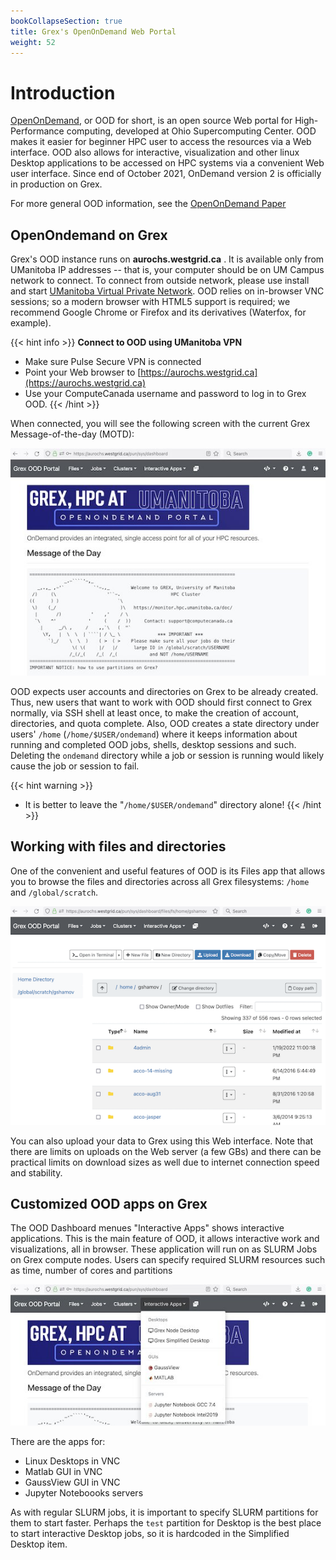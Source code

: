 ```yaml
---
bookCollapseSection: true
title: Grex's OpenOnDemand Web Portal
weight: 52
---
```


# Introduction

[OpenOnDemand](https://openondemand.org/), or OOD for short, is an open source Web portal for High-Performance computing, developed at Ohio Supercomputing Center.
OOD makes it easier for beginner HPC user to access the resources via a Web interface. OOD also allows for interactive, visualization and other linux Desktop applications to be accessed on HPC systems via a convenient Web user interface.
Since end of October 2021, OnDemand version 2 is officially in production  on Grex. 

For more general OOD information, see the [OpenOnDemand Paper](https://joss.theoj.org/papers/10.21105/joss.00622)

## OpenOndemand on Grex 

Grex's OOD instance runs on **aurochs.westgrid.ca** .
It is available only from UManitoba IP addresses -- that is, your computer should be on UM Campus network to connect.
To connect from outside network, please use install and start [UManitoba Virtual Private Network](https://umanitoba.ca/computing/ist/connect/virtualpn.html).
OOD relies on in-browser VNC sessions; so a modern browser with HTML5 support is required; we recommend Google Chrome or Firefox and its derivatives (Waterfox, for example).

{{< hint info >}}
**Connect to OOD using UManitoba VPN**  
 - Make sure Pulse Secure VPN is connected
 - Point your Web browser to [https://aurochs.westgrid.ca](https://aurochs.westgrid.ca) 
 - Use your ComputeCanada username and password to log in to Grex OOD.
{{< /hint >}}

When connected, you will see the following screen with the current Grex Message-of-the-day (MOTD):

![](ood-frontpage.jpg)

OOD expects user accounts and directories on Grex to be already created. 
Thus, new users that want to work with OOD should first connect to Grex normally, via SSH shell at least once, to make the creation of account, directories, and quota complete.
Also, OOD creates a state directory under users' ``/home`` (``/home/$USER/ondemand``) where it keeps information about running and completed OOD jobs, shells, desktop sessions and such. Deleting the ``ondemand`` directory while a job or session is running would likely cause the job or session to fail.

{{< hint warning >}}
 - It is better to leave the "``/home/$USER/ondemand``" directory alone!
{{< /hint >}}

## Working with files and directories

One of the convenient and useful features of OOD is its Files app that allows you to browse the files and directories
across all Grex filesystems: ``/home`` and ``/global/scratch``. 

![](ood-files.png)

You can also upload your data to Grex using this Web interface.
Note that there are limits on uploads on the Web server (a few GBs) and there can be practical limits on download sizes as well due to internet connection speed and stability.

## Customized OOD apps on Grex

The OOD Dashboard menues "Interactive Apps" shows interactive applications. This is the main feature of OOD, it allows interactive work and visualizations, all in browser.
These application will run on as SLURM Jobs on Grex compute nodes. Users can specify required SLURM resources such as time, number of cores and partitions 

![](ood-applications.jpg)

There are the apps for:

 - Linux Desktops in VNC
 - Matlab GUI in VNC
 - GaussView GUI in VNC
 - Jupyter Noteboooks servers
 
As with regular SLURM jobs, it is important to specify SLURM partitions for them to start faster. 
Perhaps the ``test`` partition for Desktop is the best place to start interactive Desktop jobs, so it is hardcoded in the Simplified Desktop item.
 
 